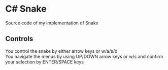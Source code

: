 # C# Snake
Source code of my implementation of Snake
## Controls
You control the snake by either arrow keys or w/a/s/d  
You navigate the menus by using UP/DOWN arrow keys or w/s and confirm your selection by ENTER/SPACE keys
